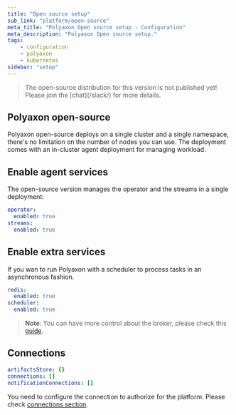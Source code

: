 ```yaml
---
title: "Open source setup"
sub_link: "platform/open-source"
meta_title: "Polyaxon Open source setup - Configuration"
meta_description: "Polyaxon Open source setup."
tags:
    - configuration
    - polyaxon
    - kubernetes
sidebar: "setup"
---
```


<blockquote class="warning">
The open-source distribution for this version is not published yet! Please join the [chat](/slack/) for more details.
</blockquote>

## Polyaxon open-source

Polyaxon open-source deploys on a single cluster and a single namespace, there's no limitation on the number of nodes you can use.
The deployment comes with an in-cluster agent deployment for managing workload.

## Enable agent services

The open-source version manages the operator and the streams in a single deployment:

```yaml
operator:
  enabled: true
streams:
  enabled: true
```

## Enable extra services

If you wan to run Polyaxon with a scheduler to process tasks in an asynchronous fashion.

```yaml
redis:
  enabled: true
scheduler:
  enabled: true
```

> **Note**: You can have more control about the broker, please check this [guide](/docs/setup/platform/broker/).

## Connections

```yaml
artifactsStore: {}
connections: []
notificationConnections: []
```

You need to configure the connection to authorize for the platform. Please check [connections section](/docs/setup/connections/).
